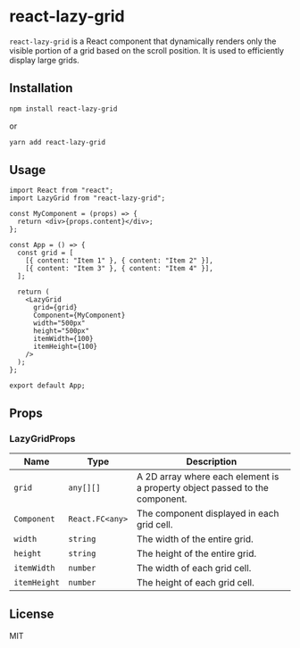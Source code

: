 # react-lazy-grid

`react-lazy-grid` is a React component that dynamically renders only the visible portion of a grid based on the scroll position. It is used to efficiently display large grids.

## Installation

```bash
npm install react-lazy-grid
```

or

```bash
yarn add react-lazy-grid
```

## Usage

```tsx
import React from "react";
import LazyGrid from "react-lazy-grid";

const MyComponent = (props) => {
  return <div>{props.content}</div>;
};

const App = () => {
  const grid = [
    [{ content: "Item 1" }, { content: "Item 2" }],
    [{ content: "Item 3" }, { content: "Item 4" }],
  ];

  return (
    <LazyGrid
      grid={grid}
      Component={MyComponent}
      width="500px"
      height="500px"
      itemWidth={100}
      itemHeight={100}
    />
  );
};

export default App;
```

## Props

### LazyGridProps

| Name         | Type                | Description                                                                 |
|--------------|---------------------|-----------------------------------------------------------------------------|
| `grid`       | `any[][]`           | A 2D array where each element is a property object passed to the component. |
| `Component`  | `React.FC<any>`     | The component displayed in each grid cell.                                  |
| `width`      | `string`            | The width of the entire grid.                                               |
| `height`     | `string`            | The height of the entire grid.                                              |
| `itemWidth`  | `number`            | The width of each grid cell.                                                |
| `itemHeight` | `number`            | The height of each grid cell.                                               |

## License

MIT
